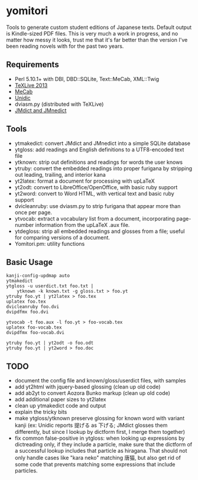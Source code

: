 yomitori
========

Tools to generate custom student editions of Japanese texts.
Default output is Kindle-sized PDF files. This is very much
a work in progress, and no matter how messy it looks, trust
me that it's far better than the version I've been reading
novels with for the past two years.

Requirements
------------

* Perl 5.10.1+ with DBI, DBD::SQLite, Text::MeCab, XML::Twig
* [TeXLive 2013](http://www.tug.org/texlive/)
* [MeCab](https://code.google.com/p/mecab/)
* [Unidic](http://en.sourceforge.jp/projects/unidic/)
* dviasm.py (distributed with TeXLive)
* [JMdict and JMnedict](http://www.edrdg.org/)

Tools
-----

* ytmakedict: convert JMdict and JMnedict into a simple SQLite database
* ytgloss: add readings and English definitions to a UTF8-encoded text file
* ytknown: strip out definitions and readings for words the user knows
* ytruby: convert the embedded readings into proper furigana by stripping
  out leading, trailing, and interior kana
* yt2latex: format a document for processing with upLaTeX
* yt2odt: convert to LibreOffice/OpenOffice, with basic ruby support
* yt2word: convert to Word HTML, with vertical text and basic ruby support
* dvicleanruby: use dviasm.py to strip furigana that appear more than
  once per page.
* ytvocab: extract a vocabulary list from a document, incorporating
  page-number information from the upLaTeX .aux file.
* ytdegloss: strip all embedded readings and glosses from a file;
  useful for comparing versions of a document.
* Yomitori.pm: utility functions

Basic Usage
-----------

	kanji-config-updmap auto
	ytmakedict
    ytgloss -u userdict.txt foo.txt |
        ytknown -k known.txt -g gloss.txt > foo.yt
    ytruby foo.yt | yt2latex > foo.tex
    uplatex foo.tex
    dvicleanruby foo.dvi
    dvipdfmx foo.dvi

    ytvocab -t foo.aux -l foo.yt > foo-vocab.tex
	uplatex foo-vocab.tex
	dvipdfmx foo-vocab.dvi

    ytruby foo.yt | yt2odt -o foo.odt
    ytruby foo.yt | yt2word > foo.doc

TODO
----

* document the config file and known/gloss/userdict files, with samples
* add yt2html with jquery-based glossing (clean up old code)
* add ab2yt to convert Aozora Bunko markup (clean up old code)
* add additional paper sizes to yt2latex
* clean up ytmakedict code and output
* explain the tricky bits
* make ytgloss/ytknown preserve glossing for known word with variant kanji
  (ex: Unidic reports 提げる as 下げる; JMdict glosses them differently,
  but since I lookup by dictform first, I merge them together)
* fix common false-positive in ytgloss: when looking up expressions by
  dictreading only, if they include a particle, make sure that the
  dictform of a successful lookup includes that particle as hiragana.
  That should not only handle cases like "kara neko" matching 唐猫,
  but also get rid of some code that prevents matching some expressions
  that include particles.
